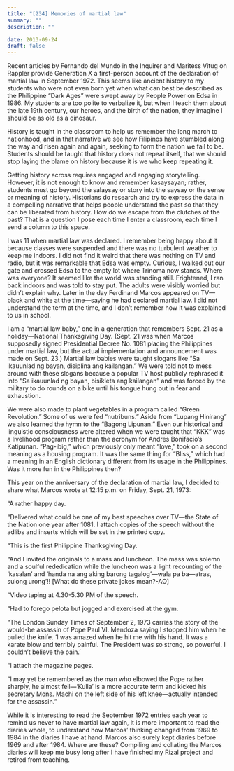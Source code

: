 ```yaml
---
title: "[234] Memories of martial law"
summary: ""
description: ""

date: 2013-09-24
draft: false
---
```


Recent articles by Fernando del Mundo in the Inquirer and Maritess Vitug on Rappler provide Generation X a first-person account of the declaration of martial law in September 1972. This seems like ancient history to my students who were not even born yet when what can best be described as the Philippine “Dark Ages” were swept away by People Power on Edsa in 1986. My students are too polite to verbalize it, but when I teach them about the late 19th century, our heroes, and the birth of the nation, they imagine I should be as old as a dinosaur.

History is taught in the classroom to help us remember the long march to nationhood, and in that narrative we see how Filipinos have stumbled along the way and risen again and again, seeking to form the nation we fail to be. Students should be taught that history does not repeat itself, that we should stop laying the blame on history because it is we who keep repeating it.

Getting history across requires engaged and engaging storytelling. However, it is not enough to know and remember kasaysayan; rather, students must go beyond the salaysay or story into the saysay or the sense or meaning of history. Historians do research and try to express the data in a compelling narrative that helps people understand the past so that they can be liberated from history. How do we escape from the clutches of the past? That is a question I pose each time I enter a classroom, each time I send a column to this space.

I was 11 when martial law was declared. I remember being happy about it because classes were suspended and there was no turbulent weather to keep me indoors. I did not find it weird that there was nothing on TV and radio, but it was remarkable that Edsa was empty. Curious, I walked out our gate and crossed Edsa to the empty lot where Trinoma now stands. Where was everyone? It seemed like the world was standing still. Frightened, I ran back indoors and was told to stay put. The adults were visibly worried but didn’t explain why. Later in the day Ferdinand Marcos appeared on TV—black and white at the time—saying he had declared martial law. I did not understand the term at the time, and I don’t remember how it was explained to us in school.

I am a “martial law baby,” one in a generation that remembers Sept. 21 as a holiday—National Thanksgiving Day. (Sept. 21 was when Marcos supposedly signed Presidential Decree No. 1081 placing the Philippines under martial law, but the actual implementation and announcement was made on Sept. 23.) Martial law babies were taught slogans like “Sa ikauunlad ng bayan, disiplina ang kailangan.” We were told not to mess around with these slogans because a popular TV host publicly rephrased it into “Sa ikauunlad ng bayan, bisikleta ang kailangan” and was forced by the military to do rounds on a bike until his tongue hung out in fear and exhaustion.

We were also made to plant vegetables in a program called “Green Revolution.” Some of us were fed “nutribuns.” Aside from “Lupang Hinirang” we also learned the hymn to the “Bagong Lipunan.” Even our historical and linguistic consciousness were altered when we were taught that “KKK” was a livelihood program rather than the acronym for Andres Bonifacio’s Katipunan. “Pag-ibig,” which previously only meant “love,” took on a second meaning as a housing program. It was the same thing for “Bliss,” which had a meaning in an English dictionary different from its usage in the Philippines. Was it more fun in the Philippines then?

This year on the anniversary of the declaration of martial law, I decided to share what Marcos wrote at 12:15 p.m. on Friday, Sept. 21, 1973:

“A rather happy day.

“Delivered what could be one of my best speeches over TV—the State of the Nation one year after 1081. I attach copies of the speech without the adlibs and inserts which will be set in the printed copy.

“This is the first Philippine Thanksgiving Day.

“And I invited the originals to a mass and luncheon. The mass was solemn and a soulful rededication while the luncheon was a light recounting of the ‘kasalan’ and ‘handa na ang aking barong tagalog’—wala pa ba—atras, sulong urong’!! [What do these private jokes mean?-AO]

“Video taping at 4.30-5.30 PM of the speech.

“Had to forego pelota but jogged and exercised at the gym.

“The London Sunday Times of September 2, 1973 carries the story of the would-be assassin of Pope Paul VI. Mendoza saying I stopped him when he pulled the knife. ‘I was amazed when he hit me with his hand. It was a karate blow and terribly painful. The President was so strong, so powerful. I couldn’t believe the pain.’

“I attach the magazine pages.

“I may yet be remembered as the man who elbowed the Pope rather sharply, he almost fell—‘Kulla’ is a more accurate term and kicked his secretary Mons. Machi on the left side of his left knee—actually intended for the assassin.”

While it is interesting to read the September 1972 entries each year to remind us never to have martial law again, it is more important to read the diaries whole, to understand how Marcos’ thinking changed from 1969 to 1984 in the diaries I have at hand. Marcos also surely kept diaries before 1969 and after 1984. Where are these? Compiling and collating the Marcos diaries will keep me busy long after I have finished my Rizal project and retired from teaching.
